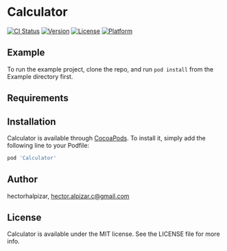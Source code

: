 # Calculator

[![CI Status](https://img.shields.io/travis/hectorhalpizar/Calculator.svg?style=flat)](https://travis-ci.org/hectorhalpizar/Calculator)
[![Version](https://img.shields.io/cocoapods/v/Calculator.svg?style=flat)](https://cocoapods.org/pods/Calculator)
[![License](https://img.shields.io/cocoapods/l/Calculator.svg?style=flat)](https://cocoapods.org/pods/Calculator)
[![Platform](https://img.shields.io/cocoapods/p/Calculator.svg?style=flat)](https://cocoapods.org/pods/Calculator)

## Example

To run the example project, clone the repo, and run `pod install` from the Example directory first.

## Requirements

## Installation

Calculator is available through [CocoaPods](https://cocoapods.org). To install
it, simply add the following line to your Podfile:

```ruby
pod 'Calculator'
```

## Author

hectorhalpizar, hector.alpizar.c@gmail.com

## License

Calculator is available under the MIT license. See the LICENSE file for more info.
